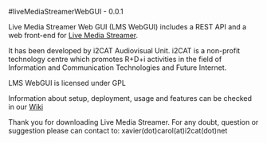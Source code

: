 #liveMediaStreamerWebGUI - 0.0.1

Live Media Streamer Web GUI (LMS WebGUI) includes a REST API and a web front-end for [Live Media Streamer](http://github.com/ua-i2cat/liveMediaStreamer). 

It has been developed by i2CAT Audiovisual Unit. i2CAT is a non-profit technology centre which promotes R+D+i activities in the field of Information and Communication Technologies and Future Internet.

LMS WebGUI is licensed under GPL

Information about setup, deployment, usage and features can be checked in our [Wiki](http://github.com/ua-i2cat/liveMediaStreamerWebGUI/wiki)

Thank you for downloading Live Media Streamer. For any doubt, question or suggestion please can contact to: xavier(dot)carol(at)i2cat(dot)net

